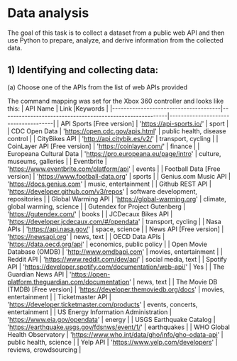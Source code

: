 # Data analysis

The goal of this task is to collect a dataset from a public web API and then use Python to prepare, analyze, and derive information from the collected data.


## 1) Identifying and collecting data: 
(a) Choose one of the APIs from the list of web APIs provided  



The command mapping was set for the Xbox 360 controller and looks like this:
| API Name                             | Link                                                     |Keywords                             |
|--------------------------------------|----------------------------------------------------------|-------------------------------------|
| API Sports [Free version]            | 'https://api-sports.io/'                                 | sport                               |
| CDC Open Data                        | 'https://open.cdc.gov/apis.html'                         | public health, disease control      |
| CityBikes API                        | 'http://api.citybik.es/v2/'                              | transport, cycling                  |
| CoinLayer API [Free version]         | 'https://coinlayer.com/'                                 | finance                             |
| Europeana Cultural Data              | 'https://pro.europeana.eu/page/intro'                    | culture, museums, galleries         |
| Eventbrite                           | 'https://www.eventbrite.com/platform/api'                | events                              |
| Football Data [Free version]         | 'https://www.football-data.org'                          | sports                              |
| Genius.com Music API                 | 'https://docs.genius.com'                                | music, entertainment                |
| Github REST API                      | 'https://developer.github.com/v3/repos'                  | software development, repositories  |
| Global Warming API                   | 'https://global-warming.org'                             | climate, global warming, science    |
| Gutendex for Project Gutenberg       | 'https://gutendex.com/'                                  | books                               |
| JCDecaux Bikes API                   | 'https://developer.jcdecaux.com/#/opendata'              | transport, cycling                  |
| Nasa APIs                            | 'https://api.nasa.gov/'                                  | space, science                      |
| News API [Free version]              | 'https://newsapi.org'                                    | news, text                          |
| OECD Data APIs                       | 'https://data.oecd.org/api'                              | economics, public policy            |
| Open Movie Database (OMDB)           | 'http://www.omdbapi.com'                                 | movies, entertainment               |
| Reddit API                           | 'https://www.reddit.com/dev/api'                         | social media, text                  |
| Spotify API                          | 'https://developer.spotify.com/documentation/web-api/'   | Yes                                 |
| The Guardian News API                | 'https://open-platform.theguardian.com/documentation'    | news, text                          |
| The Movie DB (TMDB) [Free version]   | 'https://developer.themoviedb.org/docs'                  | movies, entertainment               |
| Ticketmaster API                     | 'https://developer.ticketmaster.com/products'            | events, concerts, entertainment     |
| US Energy Information Administration | 'https://www.eia.gov/opendata'                           | energy                              |
| USGS Earthquake Catalog              | 'https://earthquake.usgs.gov/fdsnws/event/1/'            | earthquakes                         |
| WHO Global Health Observatory        | 'https://www.who.int/data/gho/info/gho-odata-api'        | public health, science              |
| Yelp API                             | 'https://www.yelp.com/developers'                        | reviews, crowdsourcing              |


